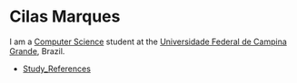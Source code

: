 # Cilas Marques

I am a [Computer Science](http://www.computacao.ufcg.edu.br) student at the [Universidade Federal de Campina Grande](http://www.ufcg.edu.br), Brazil.

* [Study_References](/study_references)